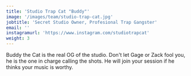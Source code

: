 ```yaml
---
title: 'Studio Trap Cat "Buddy"'
image: '/images/team/studio-trap-cat.jpg'
jobtitle: 'Secret Studio Owner, Profesional Trap Gangster'
email: ''
instagramurl: 'https://www.instagram.com/studiotrapcat'
weight: 3
---
```


Buddy the Cat is the real OG of the studio. Don't let Gage or Zack fool you, he is the one in charge calling the shots. He will join your session if he thinks your music is worthy.
